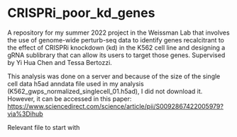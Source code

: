 # CRISPRi_poor_kd_genes
A repository for my summer 2022 project in the Weissman Lab that involves the use of genome-wide perturb-seq data to identify genes recalcitrant to the effect of CRISPRi knockdown (kd) in the K562 cell line and designing a gRNA sublibrary that can allow its users to target those genes. Supervised by Yi Hua Chen and Tessa Bertozzi.  

This analysis was done on a server and because of the size of the single cell data h5ad anndata file used in my analysis (K562_gwps_normalized_singlecell_01.h5ad), I did not download it. However, it can be accessed in this paper: https://www.sciencedirect.com/science/article/pii/S0092867422005979?via%3Dihub

Relevant file to start with 
